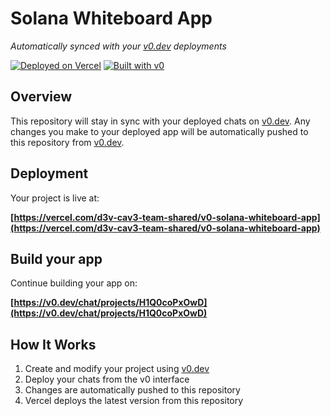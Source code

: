 # Solana Whiteboard App

*Automatically synced with your [v0.dev](https://v0.dev) deployments*

[![Deployed on Vercel](https://img.shields.io/badge/Deployed%20on-Vercel-black?style=for-the-badge&logo=vercel)](https://vercel.com/d3v-cav3-team-shared/v0-solana-whiteboard-app)
[![Built with v0](https://img.shields.io/badge/Built%20with-v0.dev-black?style=for-the-badge)](https://v0.dev/chat/projects/H1Q0coPxOwD)

## Overview

This repository will stay in sync with your deployed chats on [v0.dev](https://v0.dev).
Any changes you make to your deployed app will be automatically pushed to this repository from [v0.dev](https://v0.dev).

## Deployment

Your project is live at:

**[https://vercel.com/d3v-cav3-team-shared/v0-solana-whiteboard-app](https://vercel.com/d3v-cav3-team-shared/v0-solana-whiteboard-app)**

## Build your app

Continue building your app on:

**[https://v0.dev/chat/projects/H1Q0coPxOwD](https://v0.dev/chat/projects/H1Q0coPxOwD)**

## How It Works

1. Create and modify your project using [v0.dev](https://v0.dev)
2. Deploy your chats from the v0 interface
3. Changes are automatically pushed to this repository
4. Vercel deploys the latest version from this repository